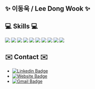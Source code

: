 ## ✨ 이동욱 / Lee Dong Wook ✨



## 💻 Skills 💻

  <div>
    <img src="https://img.shields.io/badge/html5%20-%23E34F26.svg?&style=for-the-badge&logo=html5&logoColor=white" />
    <img src="https://img.shields.io/badge/css3%20-%231572B6.svg?&style=for-the-badge&logo=css3&logoColor=white" />
    <img src="https://img.shields.io/badge/javascript%20-%23323330.svg?&style=for-the-badge&logo=javascript&logoColor=%23F7DF1E" />
    <img src="https://img.shields.io/badge/react%20-%2320232a.svg?&style=for-the-badge&logo=react&logoColor=%2361DAFB" />
    <img src="https://img.shields.io/badge/node.js%20-%2343853D.svg?&style=for-the-badge&logo=node.js&logoColor=white" />
    <img src="https://img.shields.io/badge/java-%23ED8B00.svg?&style=for-the-badge&logo=java&logoColor=white" />
    <img src="https://img.shields.io/badge/spring%20-%236DB33F.svg?&style=for-the-badge&logo=spring&logoColor=white" />
    <img src="https://img.shields.io/badge/postgres-%23316192.svg?&style=for-the-badge&logo=postgresql&logoColor=white" />
    <img src="https://img.shields.io/badge/mysql-%2300f.svg?&style=for-the-badge&logo=mysql&logoColor=white" />
    <img src="https://img.shields.io/badge/MongoDB-%234ea94b.svg?&style=for-the-badge&logo=mongodb&logoColor=white" />
  <div/>
  

  

## ✉️ Contact ✉️

- [![Linkedin Badge](https://img.shields.io/badge/-Linkedin-blue?style=flat&logo=Linkedin&logoColor=white&link=https://www.linkedin.com/in/john-lee96/)](https://www.linkedin.com/in/john-lee96/)
- [![Website Badge](https://img.shields.io/badge/-TechBlog-47CCCC?style=flat&logo=Google-Chrome&logoColor=white&link=https://velog.io/@sh95119)](https://velog.io/@sh95119)
- [![Gmail Badge](https://img.shields.io/badge/-Mail-c14438?style=flat&logo=Gmail&logoColor=white&link=mailto:sh95119@gmail.com)](mailto:sh95119@gmail.com)

